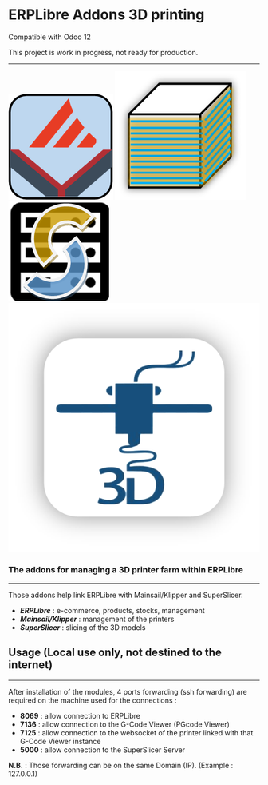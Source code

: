 # ERPLibre Addons 3D printing

Compatible with Odoo 12

This project is work in progress, not ready for production.

---

![](web_mainsail_klipper/static/description/icon.png)
![](web_slicing_profile/static/description/icon.png)
![](web_slicing_server/static/description/icon.png)
![](website_print_3d/static/description/icon.png)

### The addons for managing a 3D printer farm within ERPLibre

---

Those addons help link ERPLibre with Mainsail/Klipper and SuperSlicer.

- **_ERPLibre_** : e-commerce, products, stocks, management
- **_Mainsail/Klipper_** : management of the printers
- **_SuperSlicer_** : slicing of the 3D models

## Usage (Local use only, not destined to the internet)

---

After installation of the modules, 4 ports forwarding (ssh forwarding) are required on the machine used for the connections :
- **8069** : allow connection to ERPLibre
- **7136** : allow connection to the G-Code Viewer (PGcode Viewer)
- **7125** : allow connection to the websocket of the printer linked with that G-Code Viewer instance
- **5000** : allow connection to the SuperSlicer Server

**N.B.** : Those forwarding can be on the same Domain (IP). (Example : 127.0.0.1)
